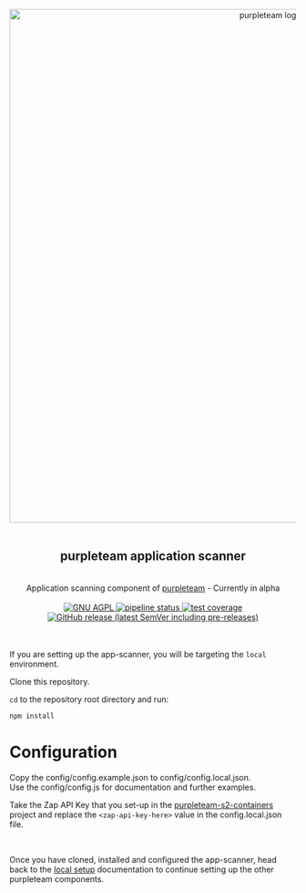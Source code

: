 <div align="center">
  <br/>
  <a href="https://purpleteam-labs.com" title="purpleteam">
    <img width=900px src="https://github.com/purpleteam-labs/purpleteam/blob/main/assets/images/purpleteam-banner.png" alt="purpleteam logo">
  </a>
  <br/>
<br/>
<h2>purpleteam application scanner</h2><br/>
  Application scanning component of <a href="https://purpleteam-labs.com/" title="purpleteam">purpleteam</a> - Currently in alpha
<br/><br/>

<a href="https://www.gnu.org/licenses/agpl-3.0" title="license">
  <img src="https://img.shields.io/badge/License-AGPL%20v3-blue.svg" alt="GNU AGPL">
</a>

<a href="https://github.com/purpleteam-labs/purpleteam-app-scanner/commits/main" title="pipeline status">
  <img src="https://github.com/purpleteam-labs/purpleteam-app-scanner/workflows/Node.js%20CI/badge.svg" alt="pipeline status">
</a>

<a href='https://coveralls.io/github/purpleteam-labs/purpleteam-app-scanner?branch=main'>
  <img src='https://coveralls.io/repos/github/purpleteam-labs/purpleteam-app-scanner/badge.svg?branch=main' alt='test coverage'>
</a>

<a href="https://github.com/purpleteam-labs/purpleteam-app-scanner/releases" title="latest release">
  <img src="https://img.shields.io/github/v/release/purpleteam-labs/purpleteam-app-scanner?color=%23794fb8&include_prereleases" alt="GitHub release (latest SemVer including pre-releases)">
</a>
<br/><br/><br/>
</div>


If you are setting up the app-scanner, you will be targeting the `local` environment.

Clone this repository.

`cd` to the repository root directory and run:  
```shell
npm install
```

# Configuration

Copy the config/config.example.json to config/config.local.json.  
Use the config/config.js for documentation and further examples.  

Take the Zap API Key that you set-up in the [purpleteam-s2-containers](https://github.com/purpleteam-labs/purpleteam-s2-containers) project and replace the `<zap-api-key-here>` value in the config.local.json file.

<br>

Once you have cloned, installed and configured the app-scanner, head back to the [local setup](https://doc.purpleteam-labs.com/local/local-setup.html) documentation to continue setting up the other purpleteam components.

